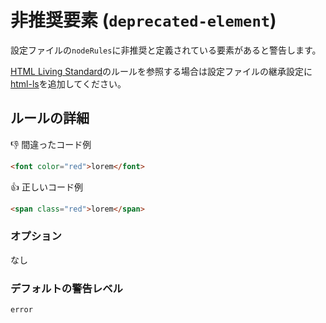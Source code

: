 # 非推奨要素 (`deprecated-element`)

設定ファイルの`nodeRules`に非推奨と定義されている要素があると警告します。

[HTML Living Standard](https://momdo.github.io/html/)のルールを参照する場合は設定ファイルの継承設定に[html-ls](https://github.com/YusukeHirao/markuplint/blob/master/rulesets/html-ls.json)を追加してください。

## ルールの詳細

👎 間違ったコード例

```html
<font color="red">lorem</font>
```

👍 正しいコード例

```html
<span class="red">lorem</span>
```

### オプション

なし

### デフォルトの警告レベル

`error`
